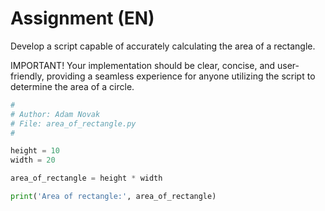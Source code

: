 # Assignment (EN)

Develop a script capable of accurately calculating the area of a rectangle.

IMPORTANT! Your implementation should be clear, concise, and user-friendly, providing a seamless experience for anyone utilizing the script to determine the area of a circle.

```python
#
# Author: Adam Novak
# File: area_of_rectangle.py
#

height = 10
width = 20

area_of_rectangle = height * width

print('Area of rectangle:', area_of_rectangle)
```